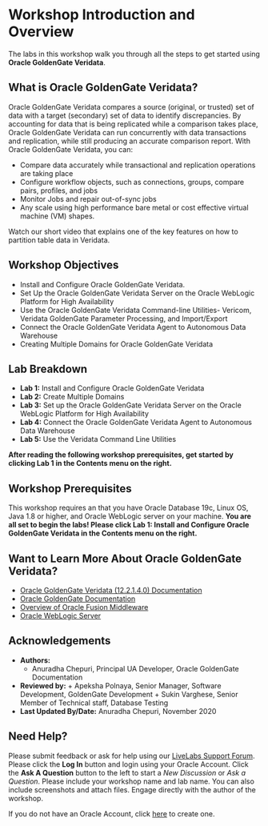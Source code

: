 # Workshop Introduction and Overview                                    

The labs in this workshop walk you through all the steps to get started using **Oracle GoldenGate Veridata**.

## What is Oracle GoldenGate Veridata?
Oracle GoldenGate Veridata compares a source (original, or trusted) set of data with a target (secondary) set of data to identify discrepancies. By accounting for data that is being replicated while a comparison takes place, Oracle GoldenGate Veridata can run concurrently with data transactions and replication, while still producing an accurate comparison report.
With Oracle GoldenGate Veridata, you can:
* Compare data accurately while transactional and replication operations are taking place
* Configure workflow objects, such as connections, groups, compare pairs, profiles, and jobs
* Monitor Jobs and repair out-of-sync jobs
* Any scale using high performance bare metal or cost effective virtual machine (VM) shapes.

Watch our short video that explains one of the key features on how to partition table data in Veridata.

[](youtube:N28CsAr5kjw)


## Workshop Objectives
- Install and Configure Oracle GoldenGate Veridata.
- Set Up the Oracle GoldenGate Veridata Server on the Oracle WebLogic Platform for High Availability
- Use the Oracle GoldenGate Veridata Command-line Utilities- Vericom, Veridata GoldenGate Parameter Processing, and Import/Export
- Connect the Oracle GoldenGate Veridata Agent to Autonomous Data Warehouse
- Creating Multiple Domains for Oracle GoldenGate Veridata

## Lab Breakdown
- **Lab 1:** Install and Configure Oracle GoldenGate Veridata
- **Lab 2:** Create Multiple Domains
- **Lab 3:** Set up the Oracle GoldenGate Veridata Server on the Oracle WebLogic Platform for High Availability
- **Lab 4:** Connect the Oracle GoldenGate Veridata Agent to Autonomous Data Warehouse
- **Lab 5:** Use the Veridata Command Line Utilities


**After reading the following workshop prerequisites, get started by clicking Lab 1 in the Contents menu on the right.**

## Workshop Prerequisites
This workshop requires an that you have Oracle Database 19c, Linux OS, Java 1.8 or higher, and Oracle WebLogic server on your machine.
**You are all set to begin the labs! Please click Lab 1: Install and Configure Oracle GoldenGate Veridata in the Contents menu on the right.**

## Want to Learn More About Oracle GoldenGate Veridata?


* [Oracle GoldenGate Veridata (12.2.1.4.0) Documentation](https://docs.oracle.com/en/middleware/goldengate/veridata/12.2.1.4/index.html)
* [Oracle GoldenGate Documentation](https://docs.oracle.com/en/middleware/goldengate/index.html)
* [Overview of Oracle Fusion Middleware](https://docs.oracle.com/en/middleware/fusion-middleware/index.html)
* [Oracle WebLogic Server](https://docs.oracle.com/en/middleware/fusion-middleware/weblogic-server/12.2.1.4/index.html)


## Acknowledgements

* **Authors:**
    + Anuradha Chepuri, Principal UA Developer, Oracle GoldenGate Documentation
* **Reviewed by:**
      + Apeksha Polnaya, Senior Manager, Software Development, GoldenGate Development
      + Sukin Varghese, Senior Member of Technical staff, Database Testing
* **Last Updated By/Date:** Anuradha Chepuri, November 2020

## Need Help?
Please submit feedback or ask for help using our [LiveLabs Support Forum](https://community.oracle.com/tech/developers/categories/livelabsdiscussions). Please click the **Log In** button and login using your Oracle Account. Click the **Ask A Question** button to the left to start a *New Discussion* or *Ask a Question*.  Please include your workshop name and lab name.  You can also include screenshots and attach files.  Engage directly with the author of the workshop.

If you do not have an Oracle Account, click [here](https://profile.oracle.com/myprofile/account/create-account.jspx) to create one.
